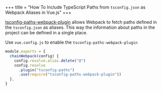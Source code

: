 +++
title = "How To Include TypeScript Paths from `tsconfig.json` as Webpack Aliases in Vue.js"
+++


[tsconfig-paths-webpack-plugin](https://github.com/dividab/tsconfig-paths-webpack-plugin) allows Webpack to fetch paths defined in the `tsconfig.json` as aliases. This way the information about paths in the project can be defined in a single place.

Use `vue.config.js` to enable the `tsconfig-paths-webpack-plugin`

```js
module.exports = {
  chainWebpack(config) {
    config.resolve.alias.delete("@")
    config.resolve
      .plugin("tsconfig-paths")
      .use(require("tsconfig-paths-webpack-plugin"))
  },
}
```

